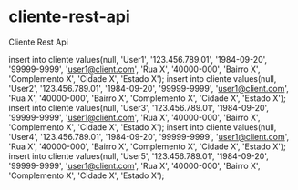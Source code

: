 # cliente-rest-api
Cliente Rest Api


insert into cliente values(null, 'User1', '123.456.789.01', '1984-09-20', '99999-9999', 'user1@client.com', 'Rua X', '40000-000', 'Bairro X', 'Complemento X', 'Cidade X', 'Estado X');
insert into cliente values(null, 'User2', '123.456.789.01', '1984-09-20', '99999-9999', 'user1@client.com', 'Rua X', '40000-000', 'Bairro X', 'Complemento X', 'Cidade X', 'Estado X');
insert into cliente values(null, 'User3', '123.456.789.01', '1984-09-20', '99999-9999', 'user1@client.com', 'Rua X', '40000-000', 'Bairro X', 'Complemento X', 'Cidade X', 'Estado X');
insert into cliente values(null, 'User4', '123.456.789.01', '1984-09-20', '99999-9999', 'user1@client.com', 'Rua X', '40000-000', 'Bairro X', 'Complemento X', 'Cidade X', 'Estado X');
insert into cliente values(null, 'User5', '123.456.789.01', '1984-09-20', '99999-9999', 'user1@client.com', 'Rua X', '40000-000', 'Bairro X', 'Complemento X', 'Cidade X', 'Estado X');
